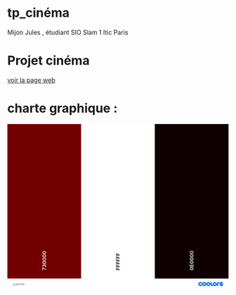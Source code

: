 # tp_cinéma
Mijon Jules , étudiant SIO Slam 1 Itic Paris

# Projet cinéma
[voir la page web](https://jules-cmd.github.io/cinema/)

# charte graphique :
![Palette](/asset/palette.png) 
